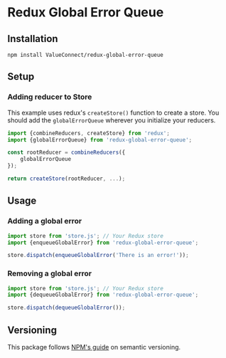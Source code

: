 # Redux Global Error Queue

## Installation

```
npm install ValueConnect/redux-global-error-queue
```

## Setup

### Adding reducer to Store

This example uses redux's `createStore()` function to create a store. You should add the `globalErrorQueue` wherever you initialize your reducers.

```javascript
import {combineReducers, createStore} from 'redux';
import {globalErrorQueue} from 'redux-global-error-queue';

const rootReducer = combineReducers({
    globalErrorQueue
});

return createStore(rootReducer, ...);
```

## Usage

### Adding a global error

```javascript
import store from 'store.js'; // Your Redux store
import {enqueueGlobalError} from 'redux-global-error-queue';

store.dispatch(enqueueGlobalError('There is an error!'));
```

### Removing a global error

```javascript
import store from 'store.js'; // Your Redux store
import {dequeueGlobalError} from 'redux-global-error-queue';

store.dispatch(dequeueGlobalError());
```
## Versioning

This package follows [NPM's guide](https://docs.npmjs.com/about-semantic-versioning) on semantic versioning.

